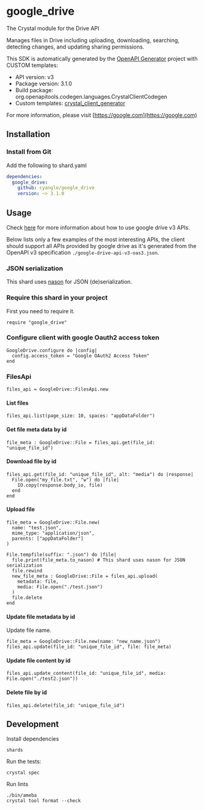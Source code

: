 # google_drive

The Crystal module for the Drive API

Manages files in Drive including uploading, downloading, searching, detecting changes, and updating sharing permissions.

This SDK is automatically generated by the [OpenAPI Generator](https://openapi-generator.tech) project with CUSTOM templates:

- API version: v3
- Package version: 3.1.0
- Build package: org.openapitools.codegen.languages.CrystalClientCodegen
- Custom templates: [crystal_client_generator](https://github.com/cyangle/crystal_client_generator)

For more information, please visit [https://google.com](https://google.com)

## Installation

### Install from Git

Add the following to shard.yaml

```yaml
dependencies:
  google_drive:
    github: cyangle/google_drive
    version: ~> 3.1.0
```

## Usage

Check [here](https://developers.google.com/drive/api/v3/reference) for more information about how to use google drive v3 APIs.

Below lists only a few examples of the most interesting APIs, the client should support all APIs provided by google drive as it's generated from the OpenAPI v3 specification `./google-drive-api-v3-oas3.json`.

### JSON serialization

This shard uses [nason](https://github.com/cyangle/nason) for JSON (de)serialization.

### Require this shard in your project

First you need to require it.

```crystal
require "google_drive"
```

### Configure client with google Oauth2 access token

```crystal
GoogleDrive.configure do |config|
  config.access_token = "Google OAuth2 Access Token"
end
```

### FilesApi

```crystal
files_api = GoogleDrive::FilesApi.new
```

#### List files

```crystal
files_api.list(page_size: 10, spaces: "appDataFolder")
```

#### Get file meta data by id

```crystal
file_meta : GoogleDrive::File = files_api.get(file_id: "unique_file_id")
```

#### Download file by id

```crystal
files_api.get(file_id: "unique_file_id", alt: "media") do |response|
  File.open("my_file.txt", "w") do |file|
    IO.copy(response.body_io, file)
  end
end
```

#### Upload file

```crystal
file_meta = GoogleDrive::File.new(
  name: "test.json",
  mime_type: "application/json",
  parents: ["appDataFolder"]
)

File.tempfile(suffix: ".json") do |file|
  file.print(file_meta.to_nason) # This shard uses nason for JSON serialization
  file.rewind
  new_file_meta : GoogleDrive::File = files_api.upload(
    metadata: file,
    media: File.open("./test.json")
  )
  file.delete
end
```

#### Update file metadata by id

Update file name.

```crystal
file_meta = GoogleDrive::File.new(name: "new_name.json")
files_api.update(file_id: "unique_file_id", file: file_meta)
```

#### Update file content by id

```crystal
files_api.update_content(file_id: "unique_file_id", media: File.open("./test2.json"))
```

#### Delete file by id

```crystal
files_api.delete(file_id: "unique_file_id")
```

## Development

Install dependencies

```shell
shards
```

Run the tests:

```shell
crystal spec
```

Run lints

```shell
./bin/ameba
crystal tool format --check
```
